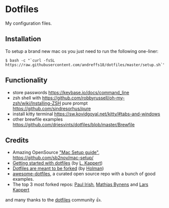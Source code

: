 # Dotfiles
My configuration files. 


## Installation

To setup a brand new mac os you just need to run the following one-liner:

```shell 
$ bash -c "`curl -fsSL https://raw.githubusercontent.com/andreffs18/dotfiles/master/setup.sh`"
``` 


## Functionality
- store passwords https://keybase.io/docs/command_line
- zsh shell with https://github.com/robbyrussell/oh-my-zsh/wiki/Installing-ZSH pure prompt https://github.com/sindresorhus/pure
- install kitty terminal https://sw.kovidgoyal.net/kitty/#tabs-and-windows
- other brewfile examples https://github.com/driesvints/dotfiles/blob/master/Brewfile

## Credits
- Amazing OpenSource ["Mac Setup guide"](https://sourabhbajaj.com/mac-setup/), https://github.com/sb2nov/mac-setup/
- [Getting started with dotfiles](https://medium.com/@webprolific/getting-started-with-dotfiles-43c3602fd789) (by [L. Kappert](https://github.com/webpro))
- [Dotfiles are meant to be forked](https://zachholman.com/2010/08/dotfiles-are-meant-to-be-forked/) (by [Holman](https://github.com/holman/dotfiles))
- [awesome-dotfiles](https://github.com/webpro/awesome-dotfiles), a curated open source repo with a bunch of good examples.
- The top 3 most forked repos: [Paul Irish](https://github.com/paulirish/dotfiles), [Mathias Bynens](https://github.com/mathiasbynens/dotfiles) and [Lars Kappert](https://github.com/webpro/dotfiles)

and many thanks to the [dotfiles](https://dotfiles.github.io/) community 👍.





